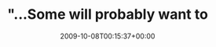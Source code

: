 ---
retweeted: false
source: <a href="http://twitter.com" rel="nofollow">Twitter Web Client</a>
entities:
  hashtags: []
  symbols: []
  user_mentions:
  - name: Fabien Potencier
    screen_name: fabpot
    indices:
    - '74'
    - '81'
    id_str: '15072316'
    id: '15072316'
  urls: []
display_text_range:
- '0'
- '132'
favorite_count: '0'
id_str: '4695905738'
truncated: false
retweet_count: '0'
id: '4695905738'
created_at: Thu Oct 08 00:15:37 +0000 2009
favorited: false
full_text: '"...Some will probably want to kill me at the upcoming Zend Conference"
  - [@fabpot](https://twitter.com/fabpot) on Templating Engines in PHP: http://bit.ly/2rIcRP'
lang: en
tags:
- pesos:twitter
date: '2009-10-08T00:15:37+00:00'
src: https://twitter.com/bascht/status/4695905738
original_url: https://twitter.com/bascht/status/4695905738
type: twitter_tweet
text: '"...Some will probably want to kill me at the upcoming Zend Conference" - [@fabpot](https://twitter.com/fabpot)
  on Templating Engines in PHP: http://bit.ly/2rIcRP'
title: "\"...Some will probably want to "

---